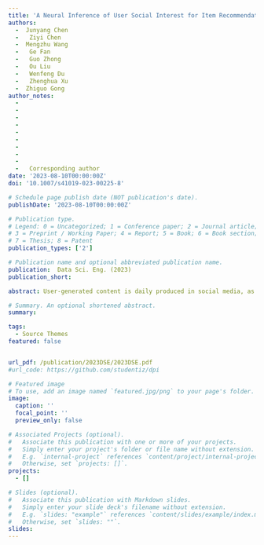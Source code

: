 ```yaml
---
title: 'A Neural Inference of User Social Interest for Item Recommendation'
authors:
  -  Junyang Chen
  -   Ziyi Chen
  -  Mengzhu Wang
  -   Ge Fan
  -   Guo Zhong
  -   Ou Liu  
  -   Wenfeng Du
  -   Zhenghua Xu
  -  Zhiguo Gong
author_notes: 
  -   
  -   
  -   
  -   
  -   
  -   
  -   
  -   
  -   
  -   Corresponding author
date: '2023-08-10T00:00:00Z'
doi: '10.1007/s41019-023-00225-8'

# Schedule page publish date (NOT publication's date).
publishDate: '2023-08-10T00:00:00Z'

# Publication type.
# Legend: 0 = Uncategorized; 1 = Conference paper; 2 = Journal article;
# 3 = Preprint / Working Paper; 4 = Report; 5 = Book; 6 = Book section;
# 7 = Thesis; 8 = Patent
publication_types: ['2']

# Publication name and optional abbreviated publication name.
publication:  Data Sci. Eng. (2023)
publication_short: 

abstract: User-generated content is daily produced in social media, as such user interest summarization is critical to distill salient information from massive information for recommendation tasks. While the interested messages (e.g., tags or posts) from a single user are usually sparse becoming a bottleneck for existing methods, we propose a neural inference method (NIGraphNet) by mining user social interest for item recommendation. It can unearth user latent topics combined with user relation learning. Specifically, we exploit a neural variational inference approach to learn the distributions between user interests and hidden topics. (We denote it as interest-topic distributions in the following.) Then, we adopt a unified graph-based training loss that jointly learns the hidden topics and user relations for item recommendation. Experiments on two datasets collected from well-known social media platforms demonstrate the superior performance of our model in the tasks of user interest summarization and item recommendation. Further discussions also show that exploiting the latent topic representations and user relations is conducive to the user’s automatic language understanding.

# Summary. An optional shortened abstract.
summary: 

tags:
  - Source Themes
featured: false


url_pdf: /publication/2023DSE/2023DSE.pdf
#url_code: https://github.com/studentiz/dpi

# Featured image
# To use, add an image named `featured.jpg/png` to your page's folder.
image:
  caption: ''
  focal_point: ''
  preview_only: false

# Associated Projects (optional).
#   Associate this publication with one or more of your projects.
#   Simply enter your project's folder or file name without extension.
#   E.g. `internal-project` references `content/project/internal-project/index.md`.
#   Otherwise, set `projects: []`.
projects:
  - []

# Slides (optional).
#   Associate this publication with Markdown slides.
#   Simply enter your slide deck's filename without extension.
#   E.g. `slides: "example"` references `content/slides/example/index.md`.
#   Otherwise, set `slides: ""`.
slides:
---
```



